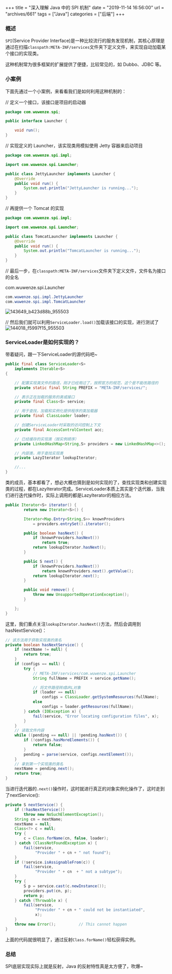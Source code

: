 +++
title = "深入理解 Java 中的 SPI 机制"
date = "2019-11-14 16:56:00"
url = "archives/661"
tags = ["Java"]
categories = ["后端"]
+++

### 概述 ###

`SPI`(Service Provider Interface)是一种比较流行的服务发现机制，其核心原理是通过在扫描`classpath:META-INF/services`文件夹下定义文件，来实现自动加载某个接口的实现类。

这种机制常为很多框架的扩展提供了便捷，比较常见的，如 Dubbo、JDBC 等。

### 小案例 ###

下面先通过一个小案例，来看看我们是如何利用这种机制的：

// 定义一个接口，该接口是项目的启动器

```java
package com.wuwenze.spi;

public interface Launcher {

    void run();
}
```

// 实现定义的 Launcher，该实现类用模拟使用 Jetty 容器来启动项目

```java
package com.wuwenze.spi.impl;

import com.wuwenze.spi.Launcher;

public class JettyLauncher implements Launcher {
    @Override
    public void run() {
        System.out.println("JettyLauncher is running...");
    }
}
```

// 再提供一个 Tomcat 的实现

```java
package com.wuwenze.spi.impl;

import com.wuwenze.spi.Launcher;

public class TomcatLauncher implements Launcher {
    @Override
    public void run() {
        System.out.println("TomcatLauncher is running...");
    }
}
```

// 最后一步，在`classpath:META-INF/services`文件夹下定义文件，文件名为接口的全名

com.wuwenze.spi.Launcher

```java
com.wuwenze.spi.impl.JettyLauncher
com.wuwenze.spi.impl.TomcatLauncher
```

![143649\_b423d88b\_955503][143649_b423d88b_955503]

// 然后我们就可以利用`ServiceLoader.load()`加载该接口的实现，进行测试了  
![144018\_f5997f15\_955503][144018_f5997f15_955503]

### ServiceLoader是如何实现的？ ###

带着疑问，跟一下ServiceLoader的源代码吧~

```java
public final class ServiceLoader<S>
    implements Iterable<S>
{

    // 配置实现类文件的路径，刚才已经用过了，按照官方的规范，这个是不能改路径的
    private static final String PREFIX = "META-INF/services/";

    // 表示正在加载的服务的类或接口
    private final Class<S> service;

    // 用于查找，加载和实例化提供程序的类加载器
    private final ClassLoader loader;

    // 创建ServiceLoader时采取的访问控制上下文
    private final AccessControlContext acc;

    // 已经缓存的实现类（按实例顺序）
    private LinkedHashMap<String,S> providers = new LinkedHashMap<>();

    // 内部类，用于查找实现类
    private LazyIterator lookupIterator;

    //...
}
```

类的成员，基本都看了，想必大概也猜到是如何实现的了，查找实现类和创建实现类的过程，都在LazyIterator完成。ServiceLoader本质上其实是个迭代器，当我们进行迭代操作时，实际上调用的都是LazyIterator的相应方法。

```java
public Iterator<S> iterator() {
        return new Iterator<S>() {

        Iterator<Map.Entry<String,S>> knownProviders
            = providers.entrySet().iterator();

        public boolean hasNext() {
            if (knownProviders.hasNext())
                return true;
            return lookupIterator.hasNext();
        }

        public S next() {
            if (knownProviders.hasNext())
                return knownProviders.next().getValue();
            return lookupIterator.next();
        }

        public void remove() {
            throw new UnsupportedOperationException();
        }

    };
}
```

这里，我们重点关注`lookupIterator.hasNext()`方法，然后会调用到hasNextService()：

```java
// 该方法用于获取实现类的类名
private boolean hasNextService() {
    if (nextName != null) {
        return true;
    }
    if (configs == null) {
        try {
            // META-INF/services/com.wuwenze.spi.Launcher
            String fullName = PREFIX + service.getName();

            // 将文件路径转成URL对象
            if (loader == null)
                configs = ClassLoader.getSystemResources(fullName);
            else
                configs = loader.getResources(fullName);
        } catch (IOException x) {
            fail(service, "Error locating configuration files", x);
        }
    }
    // 读取文件内容
    while ((pending == null) || !pending.hasNext()) {
        if (!configs.hasMoreElements()) {
            return false;
        }
        pending = parse(service, configs.nextElement());
    }
    // 拿到第一个实现类的类名
    nextName = pending.next();
    return true;
}
```

当进行迭代器的`.next()`操作时，这时就进行真正的对象实例化操作了，这时走到了nextService():

```java
private S nextService() {
    if (!hasNextService())
        throw new NoSuchElementException();
    String cn = nextName;
    nextName = null;
    Class<?> c = null;
    try {
        c = Class.forName(cn, false, loader);
    } catch (ClassNotFoundException x) {
        fail(service,
             "Provider " + cn + " not found");
    }
    if (!service.isAssignableFrom(c)) {
        fail(service,
             "Provider " + cn  + " not a subtype");
    }
    try {
        S p = service.cast(c.newInstance());
        providers.put(cn, p);
        return p;
    } catch (Throwable x) {
        fail(service,
             "Provider " + cn + " could not be instantiated",
             x);
    }
    throw new Error();          // This cannot happen
}
```

上面的代码就很明显了，通过反射`Class.forName()`轻松获得实例。

### 总结 ###

SPI底层实现实际上就是反射，Java 的反射特性真是太方便了，吹爆~


[143649_b423d88b_955503]: https://wenzewoo-cdn.oss-cn-chengdu.aliyuncs.com/images/20191114/65a30051-4f70-4e8e-98db-428cd00701f8.png?x-oss-process=image/auto-orient,1/interlace,1/quality,q_70/format,jpg
[144018_f5997f15_955503]: https://wenzewoo-cdn.oss-cn-chengdu.aliyuncs.com/images/20191114/2d3d4894-13a4-42f7-9faf-6d9787e86244.png?x-oss-process=image/auto-orient,1/interlace,1/quality,q_70/format,jpg